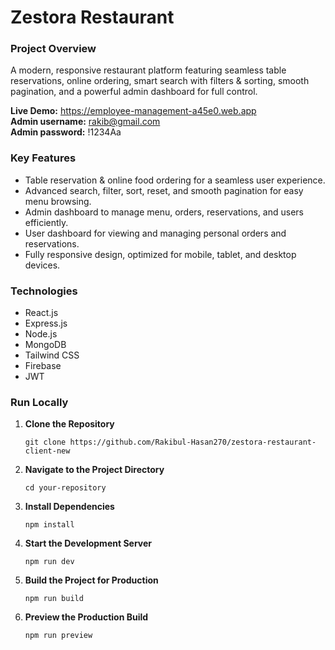 # Zestora Restaurant

### Project Overview
A modern, responsive restaurant platform featuring seamless table reservations, online ordering, smart search with filters & sorting, smooth pagination, and a powerful admin dashboard for full control.

**Live Demo:** https://employee-management-a45e0.web.app  
**Admin username:**  rakib@gmail.com  
**Admin password:**  !1234Aa


### Key Features

- Table reservation & online food ordering for a seamless user experience.  
- Advanced search, filter, sort, reset, and smooth pagination for easy menu browsing.  
- Admin dashboard to manage menu, orders, reservations, and users efficiently.  
- User dashboard for viewing and managing personal orders and reservations.  
- Fully responsive design, optimized for mobile, tablet, and desktop devices.


### Technologies

- React.js
- Express.js
- Node.js
- MongoDB
- Tailwind CSS
- Firebase
- JWT


### Run Locally

1. **Clone the Repository**
    ```  
    git clone https://github.com/Rakibul-Hasan270/zestora-restaurant-client-new
    ```
2. **Navigate to the Project Directory**
    ``` 
    cd your-repository
    ```
3. **Install Dependencies**
    ```  
    npm install
    ```
4. **Start the Development Server**
    ```  
    npm run dev
    ```
5. **Build the Project for Production**
    ```  
    npm run build
    ```
6. **Preview the Production Build**
    ```  
    npm run preview
    ```